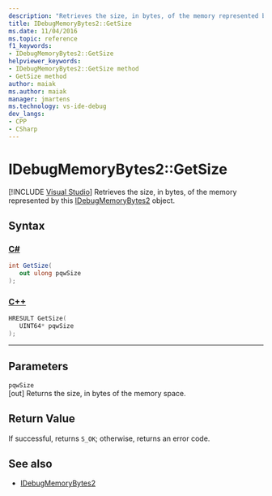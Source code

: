 ```yaml
---
description: "Retrieves the size, in bytes, of the memory represented by this IDebugMemoryBytes2 object."
title: IDebugMemoryBytes2::GetSize
ms.date: 11/04/2016
ms.topic: reference
f1_keywords:
- IDebugMemoryBytes2::GetSize
helpviewer_keywords:
- IDebugMemoryBytes2::GetSize method
- GetSize method
author: maiak
ms.author: maiak
manager: jmartens
ms.technology: vs-ide-debug
dev_langs:
- CPP
- CSharp
---
```

# IDebugMemoryBytes2::GetSize

 [!INCLUDE [Visual Studio](~/includes/applies-to-version/vs-windows-only.md)]
Retrieves the size, in bytes, of the memory represented by this [IDebugMemoryBytes2](../../../extensibility/debugger/reference/idebugmemorybytes2.md) object.

## Syntax

### [C#](#tab/csharp)
```csharp
int GetSize(
   out ulong pqwSize
);
```
### [C++](#tab/cpp)
```cpp
HRESULT GetSize( 
   UINT64* pqwSize
);
```
---

## Parameters
`pqwSize`\
[out] Returns the size, in bytes of the memory space.

## Return Value
 If successful, returns `S_OK`; otherwise, returns an error code.

## See also
- [IDebugMemoryBytes2](../../../extensibility/debugger/reference/idebugmemorybytes2.md)
